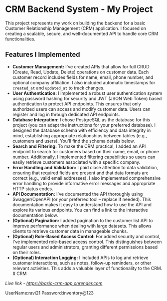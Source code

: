 # CRM Backend System - My Project

This project represents my work on building the backend for a basic Customer Relationship Management (CRM) application.  I focused on creating a scalable, secure, and well-documented API to handle core CRM functionalities.

## Features I Implemented

* **Customer Management:** I've created APIs that allow for full CRUD (Create, Read, Update, Delete) operations on customer data. Each customer record includes fields for name, email, phone number, and optional company affiliation. I also included automatic timestamps for `created_at` and `updated_at` to track changes.
* **User Authentication:**  I implemented a robust user authentication system using password hashing for security and JWT (JSON Web Token) based authentication to protect API endpoints.  This ensures that only authorized users can access and modify customer data.  Users can register and log in through dedicated API endpoints.
* **Database Integration:** I chose PostgreSQL as the database for this project (you can adapt the instructions for your preferred database). I designed the database schema with efficiency and data integrity in mind, establishing appropriate relationships between tables (e.g., customers and users).  You'll find the schema details below.
* **Search and Filtering:** To make the CRM practical, I added an API endpoint to search for customers based on their name, email, or phone number.  Additionally, I implemented filtering capabilities so users can easily retrieve customers associated with a specific company.
* **Error Handling and Validation:** I paid close attention to data validation, ensuring that required fields are present and that data formats are correct (e.g., valid email addresses). I also implemented comprehensive error handling to provide informative error messages and appropriate HTTP status codes.
* **API Documentation:**  I've documented the API thoroughly using Swagger/OpenAPI (or your preferred tool – replace if needed).  This documentation makes it easy to understand how to use the API and explore its various endpoints.  You can find a link to the interactive documentation below.
* **(Optional) Pagination:**  I added pagination to the customer list API to improve performance when dealing with large datasets.  This allows clients to retrieve customer data in manageable chunks.
* **(Optional) Role-Based Access Control:**  For added security and control, I've implemented role-based access control. This distinguishes between regular users and administrators, granting different permissions based on their roles.
* **(Optional) Interaction Logging:**  I included APIs to log and retrieve customer interactions, such as notes, follow-up reminders, or other relevant activities.  This adds a valuable layer of functionality to the CRM.
﻿# CRM
 
 *Live link - https://basic-crm-app.onrender.com*

UserName:ravi21
Password:inventory@123

